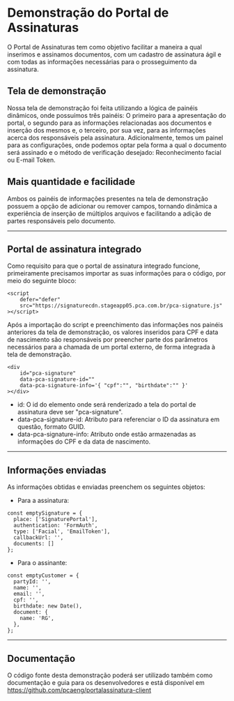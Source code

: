 # Demonstração do Portal de Assinaturas

O Portal de Assinaturas tem como objetivo facilitar a maneira a qual inserimos e assinamos documentos, com um cadastro de assinatura ágil e com todas as informações necessárias para o prosseguimento da assinatura.

## Tela de demonstração

Nossa tela de demonstração foi feita utilizando a lógica de painéis dinâmicos, onde possuímos três painéis: O primeiro para a apresentação do portal, o segundo para as informações relacionadas aos documentos e inserção dos mesmos e, o terceiro, por sua vez, para as informações acerca dos responsáveis pela assinatura. Adicionalmente, temos um painel para as configurações, onde podemos optar pela forma a qual o documento será assinado e o método de verificação desejado: Reconhecimento facial ou E-mail Token.

## Mais quantidade e facilidade
Ambos os painéis de informações presentes na tela de demonstração possuem a opção de adicionar ou remover campos, tornando dinâmica a experiência de inserção de múltiplos arquivos e facilitando a adição de partes responsáveis pelo documento.

---

## Portal de assinatura integrado

Como requisito para que o portal de assinatura integrado funcione, primeiramente precisamos importar as suas informações para o código, por meio do seguinte bloco:

```
<script
    defer="defer"
    src="https://signaturecdn.stageapp05.pca.com.br/pca-signature.js"
></script>
```

Após a importação do script e preenchimento das informações nos painéis anteriores da tela de demonstração, os valores inseridos para CPF e data de nascimento são responsáveis por preencher parte dos parâmetros necessários para a chamada de um portal externo, de forma integrada à tela de demonstração.

```
<div
    id="pca-signature"
    data-pca-signature-id=""
    data-pca-signature-info='{ "cpf":"", "birthdate":"" }'
></div>
```

* id: O id do elemento onde será renderizado a tela do portal de assinatura deve ser "pca-signature".
* data-pca-signature-id: Atributo para referenciar o ID da assinatura em questão, formato GUID.
* data-pca-signature-info: Atributo onde estão armazenadas as informações do CPF e da data de nascimento.

---

## Informações enviadas

As informações obtidas e enviadas preenchem os seguintes objetos:

* Para a assinatura:

```
const emptySignature = {
  place: ['SignaturePortal'],
  authentication: 'FormAuth',
  type: ['Facial', 'EmailToken'],
  callbackUrl: '',
  documents: []
};
```

* Para o assinante:

```
const emptyCustomer = {
  partyId: '',
  name: '',
  email: '',
  cpf: '',
  birthdate: new Date(),
  document: {
    name: 'RG',
  },
};
```
---

## Documentação

O código fonte desta demonstração poderá ser utilizado também como documentação e guia para os desenvolvedores e está disponível em https://github.com/pcaeng/portalassinatura-client